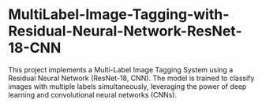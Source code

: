 # MultiLabel-Image-Tagging-with-Residual-Neural-Network-ResNet-18-CNN
This project implements a Multi-Label Image Tagging System using a Residual Neural Network (ResNet-18, CNN). The model is trained to classify images with multiple labels simultaneously, leveraging the power of deep learning and convolutional neural networks (CNNs).
